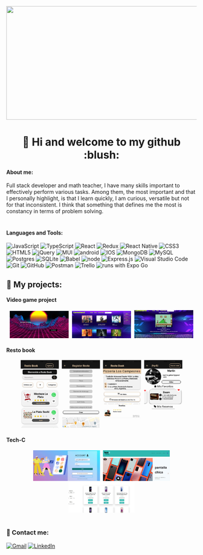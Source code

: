 <p align='center'>
  <kbd>
  <img src='images/presentation%20image.gif' width = '1000' height = '300'>                                                                                    
</kbd>
    </p>
    
<h1 align='center'> 👋 Hi and welcome to my github :blush: </h1>

 
#### About me:

Full stack developer and math teacher, I have many skills
important to effectively perform various tasks. Among them, the most
important and that I personally highlight, is that I learn quickly, I am curious,
versatile but not for that inconsistent. I think that something that defines me the most is
constancy in terms of problem solving.



#  
#### Languages and Tools:
![JavaScript](https://img.shields.io/badge/javascript-%23323330.svg?style=flat&logo=Javascript&logoColor=%23F7DF1E) 
![TypeScript](https://img.shields.io/badge/typescript-%23007ACC.svg?style=flat&logo=typescript&logoColor=white)
![React](https://img.shields.io/badge/react-%2320232a.svg?style=flat&logo=React&logoColor=%2361DAFB) 
![Redux](https://img.shields.io/badge/Redux-%23593d88.svg?style=flat&logo=redux&logoColor=white) 
![React Native](https://img.shields.io/badge/react%20Native-%2320232a.svg?style=flat&logo=React&logoColor=%2361DAFB) 
![CSS3](https://img.shields.io/badge/css3-%231572B6.svg?style=flat&logo=CSS3&logoColor=white)
![HTML5](https://img.shields.io/badge/html5-%23E34F26.svg?style=flat&logo=html5&logoColor=white)
![jQuery](https://img.shields.io/badge/jquery-%230769AD.svg?style=flat&logo=jquery&logoColor=white)
![MUI](https://img.shields.io/badge/MUI-%230081CB.svg?style=flat&logo=material-ui&logoColor=white)
![android](https://img.shields.io/badge/Android-3DDC84?style=flat&logo=android&logoColor=white)
![IOS](https://img.shields.io/badge/iOS-000000?style=flat&logo=ios&logoColor=white)
![MongoDB](https://img.shields.io/badge/MongoDB-%234ea94b.svg?style=flat&logo=mongodb&logoColor=white)
![MySQL](https://img.shields.io/badge/mysql-%2300f.svg?style=flat&logo=mysql&logoColor=white)
![Postgres](https://img.shields.io/badge/postgres-%23316192.svg?style=flat&logo=postgresql&logoColor=white)
![SQLite](https://img.shields.io/badge/sqlite-%2307405e.svg?style=flat&logo=sqlite&logoColor=white)
![Babel](https://img.shields.io/badge/Babel-F9DC3e?style=flat&logo=babel&logoColor=black)
![node](https://img.shields.io/badge/Node.js-43853D?style=flat&logo=node.js&logoColor=white)
![Express.js](https://img.shields.io/badge/express.js-%23404d59.svg?style=flat&logo=express&logoColor=%2361DAFB)
![Visual Studio Code](https://img.shields.io/badge/Visual%20Studio%20Code-0078d7.svg?style=flat&logo=VS-Code&logoColor=white) 
![Git](https://img.shields.io/badge/git-%23F05033.svg?style=flat&logo=git&logoColor=white)
![GitHub](https://img.shields.io/badge/Github-%23121011.svg?style=flat&logo=github&logoColor=white)
![Postman](https://img.shields.io/badge/Postman-FF6C37?style=flat&logo=postman&logoColor=white)
![Trello](https://img.shields.io/badge/Trello-%23026AA7.svg?style=flat&logo=Trello&logoColor=white) 
![runs with Expo Go](https://img.shields.io/badge/Runs%20with%20Expo%20Go-4630EB.svg?style=flat&logo=EXPO&labelColor=f3f3f3&logoColor=000)



## :briefcase: My projects:

#### Video game project
<p align='center'>
  <kbd>
    <img src='/projects/pi_videogames1.PNG' width = '31%'> 
     <img src='/projects/pi_videogames2.PNG' width = '31%' > 
     <img src='/projects/pi_videogames3.PNG' width = '31%'> 
</kbd>
    </p>



#### Resto book
<p align='center'>
<kbd> 
       <img src="projects/restobook/restos.jpeg" width="20%">         
       <img src="projects/restobook/Register-resto.jpeg" width="20%">    
       <img src="projects/restobook/Resto-Details.jpeg" width="20%" >          
      <img src="projects/restobook/UserProfile.jpeg" width="20%" >     
  </kbd>
  </p>
  
#### Tech-C 
 
 <p align='center'>
  <kbd> 
      <img src="projects/Tech-C/loginCaptura.JPG" width="35%">        
      <img src="projects/Tech-C/Captura.jfif" width="35%"> 
      <img src="projects/Tech-C/Captura2.jfif" width="35%"> 
  </kbd>
</p>

# 

### :paperclip: Contact me:

[![Gmail](https://img.shields.io/badge/Gmail-D14836?style=for-the-badge&logo=gmail&logoColor=white)](mailto:<martin.galliano@hotmail.com>) 
[![LinkedIn](https://img.shields.io/badge/linkedin-%230077B5.svg?style=for-the-badge&logo=linkedin&logoColor=white)](https://www.linkedin.com/in/martin-galliano-hr/)






<!---
MartinGalliano/MartinGalliano is a ✨ special ✨ repository because its `README.md` (this file) appears on your GitHub profile.
You can click the Preview link to take a look at your changes.
--->
